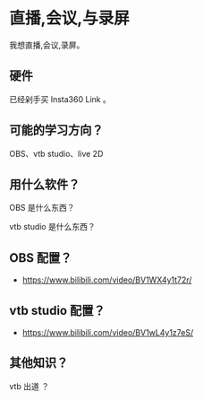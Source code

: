 # 直播,会议,与录屏

我想直播,会议,录屏。

## 硬件

已经剁手买 Insta360 Link 。

## 可能的学习方向？

OBS、vtb studio、live 2D

## 用什么软件？

OBS 是什么东西？

vtb studio 是什么东西？

## OBS 配置？

- https://www.bilibili.com/video/BV1WX4y1t72r/

## vtb studio 配置？

- https://www.bilibili.com/video/BV1wL4y1z7eS/

## 其他知识？

vtb 出道 ？
